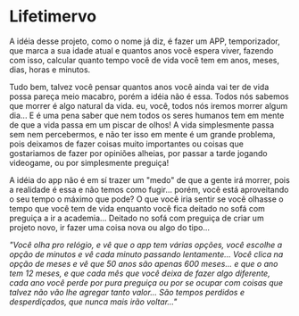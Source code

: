 # Lifetimervo

A idéia desse projeto, como o nome já diz, é fazer um APP, temporizador, que marca a sua idade atual e quantos anos você espera viver, fazendo com isso, calcular quanto tempo você de vida você tem em anos, meses, dias, horas e minutos.

Tudo bem, talvez você pensar quantos anos você ainda vai ter de vida possa pareça meio macabro, porém a idéia não é essa. Todos nós sabemos que morrer é algo natural da vida. eu, você, todos nós iremos morrer algum dia... E é uma pena saber que nem todos os seres humanos tem em mente de que a vida passa em um piscar de olhos! A vida simplesmente passa sem nem percebermos, e não ter isso em mente é um grande problema, pois deixamos de fazer coisas muito importantes ou coisas que gostariamos de fazer por opiniões alheias, por passar a tarde jogando videogame, ou por simplesmente preguiça!

A idéia do app não é em sí trazer um "medo" de que a gente irá morrer, pois a realidade é essa e não temos como fugir... porém, você está aproveitando o seu tempo o máximo que pode? O que você iria sentir se você olhasse o tempo que você tem de vida enquanto você fica deitado no sofá com preguiça a ir a academia... Deitado no sofá com preguiça de criar um projeto novo, ir fazer uma coisa nova ou algo do tipo...

*"Você olha pro relógio, e vê que o app tem várias opções, você escolhe a opção de minutos e vê cada minuto passando lentamente... Você clica na opção de meses e vê que 50 anos são apenas 600 meses... e que o ano tem 12 meses, e que cada mês que você deixa de fazer algo diferente, cada ano você perde por pura preguiça ou por se ocupar com coisas que talvez não vão lhe agregar tanto valor... São tempos perdidos e desperdiçados, que nunca mais irão voltar..."*
